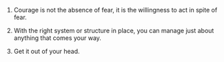1. Courage is not the absence of fear, it is the willingness to act in spite of fear.

2. With the right system or structure in place, you can manage just about anything that comes your way.
3. Get it out of your head.